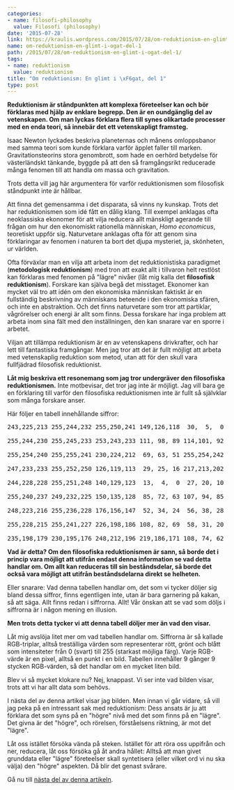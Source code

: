 ```yaml
---
categories:
- name: filosofi-philosophy
  value: Filosofi (philosophy)
date: '2015-07-28'
link: https://kraulis.wordpress.com/2015/07/28/om-reduktionism-en-glimt-i-ogat-del-1/
name: om-reduktionism-en-glimt-i-ogat-del-1
path: /2015/07/28/om-reduktionism-en-glimt-i-ogat-del-1/
tags:
- name: reduktionism
  value: reduktionism
title: "Om reduktionism: En glimt i \xF6gat, del 1"
type: post
---
```

**Reduktionism är ståndpunkten att komplexa företeelser kan och bör förklaras med hjälp av enklare begrepp. Den är en oundgänglig del av vetenskapen. Om man lyckas förklara flera till synes olikartade processer med en enda teori, så innebär det ett vetenskapligt framsteg.**

Isaac Newton lyckades beskriva planeternas och månens omloppsbanor med samma teori som kunde förklara varför äpplet faller till marken. Gravitationsteorins stora genombrott, som hade en oerhörd betydelse för västerländskt tänkande, byggde på att den så framgångsrikt reducerade många fenomen till att handla om massa och gravitation.

Trots detta vill jag här argumentera för varför reduktionismen som filosofisk ståndpunkt inte är hållbar.



Att finna det gemensamma i det disparata, så vinns ny kunskap. Trots det har reduktionismen som idé fått en dålig klang. Till exempel anklagas ofta neoklassiska ekonomer för att vilja reducera allt mänskligt agerande till frågan om hur den ekonomiskt rationella människan, *Homo economicus*, teoretiskt uppför sig. Naturvetare anklagas ofta för att genom sina förklaringar av fenomen i naturen ta bort det djupa mysteriet, ja, skönheten, ur världen.

Ofta förväxlar man en vilja att arbeta inom det reduktionistiska paradigmet (**metodologisk reduktionism**)  med tron att exakt allt i tillvaron helt restlöst kan förklaras med fenomen på "lägre" nivåer (låt mig kalla det **filosofisk reduktionism**). Forskare kan själva begå det misstaget. Ekonomer kan mycket väl tro att idén om den ekonomiska människan faktiskt är en fullständig beskrivning av människans beteende i den ekonomiska sfären, och inte en abstraktion. Och det finns naturvetare som tror att partiklar, vågrörelser och energi är allt som finns. Dessa forskare har inga problem att arbeta inom sina fält med den inställningen, den kan snarare var en sporre i arbetet.

Viljan att tillämpa reduktionism är en av vetenskapens drivkrafter, och har lett till fantastiska framgångar. Men jag tror att det är fullt möjligt att arbeta med vetenskaplig reduktion som metod, utan att för den skull vara fullfjädrad filosofisk reduktionist.

**Låt mig beskriva ett resonemang som jag tror undergräver den filosofiska reduktionismen.** Inte motbevisar, det tror jag inte är möjligt. Jag vill bara ge en förklaring till varför den  filosofiska reduktionismen inte är fullt så självklar som många forskare anser.

Här följer en tabell innehållande siffror:

<pre>243,225,213 255,244,232 255,250,241 149,126,118  30,  5,  0  49, 35, 26  55, 38, 30  36, 18,  8  68, 48, 39

255,244,230 255,245,233 253,243,233 111, 98, 89 114,101, 92 144,134,125   9,  0,  0  62, 49, 41  51, 34, 26

255,254,240 255,255,241 230,224,212  69, 63, 51 255,254,242 255,254,246 158,149,142  11,  0,  0  11,  0,  0

247,233,233 255,252,250 126,119,113  29, 25, 16 217,213,202 161,165,168  53, 54, 56  51, 49, 50  39, 31, 28

244,228,228 255,251,248 140,129,123  13,  4,  0  27, 20, 10  18, 19, 21   0,  0,  0  19, 15, 14  37, 27, 25

255,240,237 249,232,225 150,135,128  85, 72, 63 107, 94, 85  73, 72, 70  38, 34, 33  20, 12,  9  31, 18, 12

248,223,216 255,236,228 176,156,147  52, 34, 24  56, 38, 28 114,106,103  84, 75, 70  58, 45, 39  65, 48, 40

255,228,215 255,241,227 226,198,186 108, 82, 69  58, 31, 20  34, 19, 12  80, 63, 55  79, 61, 51  96, 74, 63

235,198,179 230,195,176 248,212,196 219,186,171 108, 74, 62  46, 24, 11  67, 43, 31  60, 34, 21  71, 43, 31</pre>

**Vad är detta? Om den filosofiska reduktionismen är sann, så borde det i princip vara möjligt att utifrån endast denna information se vad detta handlar om. Om allt kan reduceras till sin beståndsdelar, så borde det också vara möjligt att utifrån beståndsdelarna direkt se helheten.**

Eller snarare: Vad denna tabellen handlar om, det som vi tycker döljer sig bland dessa siffror, finns egentligen inte, utan är bara garnering på kakan, så att säga. Allt finns redan i siffrorna. Allt! Vår önskan att se vad som döljs i siffrorna är i någon mening en illusion.

**Men trots detta tycker vi att denna tabell döljer mer än vad den visar.**

Låt mig avslöja litet mer om vad tabellen handlar om. Siffrorna är så kallade RGB-triplar, alltså treställiga värden som representerar rött, grönt och blått som intensiteter från 0 (svart) till 255 (starkast möjliga färg). Varje RGB-värde är en pixel, alltså en punkt i en bild. Tabellen innehåller 9 gånger 9 stycken RGB-värden, så det handlar om en mycket liten bild.

Blev vi så mycket klokare nu? Nej, knappast. Vi ser inte vad bilden visar, trots att vi har allt data som behövs.

I nästa del av denna artikel visar jag bilden. Men innan vi går vidare, så vill jag peka på en intressant sak med reduktionism: Dess ansats är ju att förklara det som syns på en "högre" nivå med det som finns på en "lägre". Det givna är det "högre", och rörelsen, förståelsens riktning, är mot det "lägre".

Låt oss istället försöka vända på steken. Istället för att röra oss uppifrån och ner, reducera, låt oss försöka gå åt andra hållet: Alltså att man givet grunddata eller "lägre" företeelser skall syntetisera (eller vilket ord vi nu ska välja) den "högre" aspekten. Då blir det genast svårare.

Gå nu till [nästa del av denna artikeln](/posts/).

